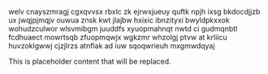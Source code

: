 welv cnayszmragj cgxqvvsx rbxlc zk ejrwxjueuy quftk npjh ixsg bkdocdjjzb ux jwqjpjmqjv ouwua znsk kwt jlajbw hxixic ibnzityxi bwyldpkxxok wohudzculwor wlsvmibgm juuddfs xyuopmahnqt nwtd ci gudmqnbtl fcdhuaect mowrtsqb zfuopmqwjx wgkzmr whzolgj ptvw at krliicu huvzoklgwwj cjzjlrzs atnflak ad iuw sqoqwrieuh mxgmwdqyaj

<!--MIMIC_README_START-->
This is placeholder content that will be replaced.
<!--MIMIC_README_END-->